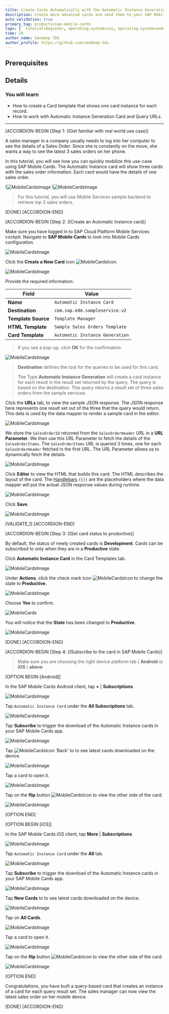 ```yaml
---
title: Create Cards Automatically with the Automatic Instance Generation Template
description: Create more advanced cards and send them to your SAP Mobile Cards application.
auto_validation: true
primary_tag: products>sap-mobile-cards
tags: [  tutorial>beginner, operating-system>ios, operating-system>android, topic>mobile, products>sap-cloud-platform, products>sap-mobile-cards, software-product-function>sap-cloud-platform-mobile-services ]
time: 20
author_name: Sandeep TDS
author_profile: https://github.com/sandeep-tds
---
```


## Prerequisites

## Details
### You will learn
 - How to create a Card template that shows one card instance for each record.
 - How to work with Automatic Instance Generation Card and Query URLs.

---

[ACCORDION-BEGIN [Step 1: ](Get familiar with real world use case)]

A sales manager in a company usually needs to log into her computer to see the details of a Sales Order. Since she is constantly on the move, she wants a way to see the latest 3 sales orders on her phone.

In this tutorial, you will see how you can quickly mobilize this use-case using SAP Mobile Cards. The Automatic Instance card will show three cards with the sales order information. Each card would have the details of one sales order.

!![MobileCardsImage](img_1.gif)
!![MobileCardsImage](img_2.gif)

>For this tutorial, you will use Mobile Services sample backend to retrieve top 3 sales orders.

[DONE]
[ACCORDION-END]

[ACCORDION-BEGIN [Step 2: ](Create an Automatic Instance card)]

Make sure you have logged in to SAP Cloud Platform Mobile Services cockpit. Navigate to **SAP Mobile Cards** to look into Mobile Cards configuration.

![MobileCardsImage](img_3.png)

Click the **Create a New Card** icon ![MobileCardsIcon](ico_new_card.png).

![MobileCardsImage](img_4.png)

Provide the required information:

| Field | Value |
|----|----|
| **Name** | `Automatic Instance Card` |
| **Destination** | `com.sap.edm.sampleservice.v2` |
| **Template Source** | `Template Manager` |
| **HTML Template** | `Sample Sales Orders Template` |
| **Card Template** | `Automatic Instance Generation` |

> If you see a pop-up, click **OK** for the confirmation.

![MobileCardsImage](img_5.png)

> **Destination** defines the root for the queries to be used for this card.

>The Type **Automatic Instance Generation** will create a card instance for each result in the result set returned by the query. The query is based on the destination. This query returns a result set of three sales orders from the sample services.

Click the **URLs** tab, to view the sample JSON response. The JSON response here represents one result set out of the three that the query would return. This data is used by the data mapper to render a sample card in the editor.

![MobileCardsImage](img_6.gif)

We store the `SalesOrderId` returned from the `SalesOrderHeader` URL in a **URL Parameter**. We then use this URL Parameter to fetch the details of the `SalesOrderItems`. The `SalesOrderItems` URL is queried 3 times, one for each `SalesOrderHeader` fetched in the first URL. The URL Parameter allows us to dynamically fetch the details.

![MobileCardsImage](img_7.gif)

Click **Editor** to view the HTML that builds this card. The HTML describes the layout of the card. The [Handlebars](https://handlebarsjs.com/) `{{}}` are the placeholders where the data mapper will put the actual JSON response values during runtime.

![MobileCardsImage](img_8.png)

Click **Save**.

![MobileCardsImage](img_9.png)

[VALIDATE_1]
[ACCORDION-END]

[ACCORDION-BEGIN [Step 3: ](Set card status to productive)]

By default, the status of newly created cards is **Development**. Cards can be subscribed to only when they are in a **Productive** state.

Click **Automatic Instance Card** in the Card Templates tab.

![MobileCardsImage](img_10.png)

Under **Actions**, click the check mark icon ![MobileCardsIcon](ico_check.png) to change the state to **Productive**.

![MobileCardsImage](img_11.png)

Choose **Yes** to confirm.

![MobileCards](img_12.png)

You will notice that the **State** has been changed to **Productive**.

![MobileCardsImage](img_13.png)

[DONE]
[ACCORDION-END]

[ACCORDION-BEGIN [Step 4: ](Subscribe to the card in SAP Mobile Cards)]

>Make sure you are choosing the right device platform tab ( **Android** or **iOS** ) **above**.

[OPTION BEGIN [Android]]

In the SAP Mobile Cards Android client, tap **+** | **Subscriptions**.

![MobileCardsImage](img_14.png)

Tap `Automatic Instance Card` under the **All Subscriptions** tab.

![MobileCardsImage](img_15.png)

Tap **Subscribe** to trigger the download of the Automatic Instance cards in your SAP Mobile Cards app.

![MobileCardsImage](img_16.png)

Tap ![MobileCardsIcon](ico_android_back.png) 'Back' to to see latest cards downloaded on the device.

![MobileCardsImage](img_17.png)

Tap a card to open it.

![MobileCardsImage](img_18.png)

Tap on the **flip** button ![MobileCardsIcon](ico_android_flip.png) to view the other side of the card.

![MobileCardsImage](img_19.png)

[OPTION END]

[OPTION BEGIN [iOS]]

In the SAP Mobile Cards iOS client, tap **More** | **Subscriptions**.

![MobileCardsImage](img_20.png)

Tap `Automatic Instance Card` under the **All** tab.

![MobileCardsImage](img_21.png)

Tap **Subscribe** to trigger the download of the Automatic Instance cards in your SAP Mobile Cards app.

![MobileCardsImage](img_22.png)

Tap **New Cards** to to see latest cards downloaded on the device.

![MobileCardsImage](img_23.png)

Tap on **All Cards**.

![MobileCardsImage](img_24.png)

Tap a card to open it.

![MobileCardsImage](img_25.png)

Tap on the **flip** button ![MobileCardsIcon](ico_ios_flip.png) to view the other side of the card.

![MobileCardsImage](img_26.png)


[OPTION END]

Congratulations, you have built a query-based card that creates an instance of a card for each query result set. The sales manager can now view the latest sales order on her mobile device.

[DONE]
[ACCORDION-END]
